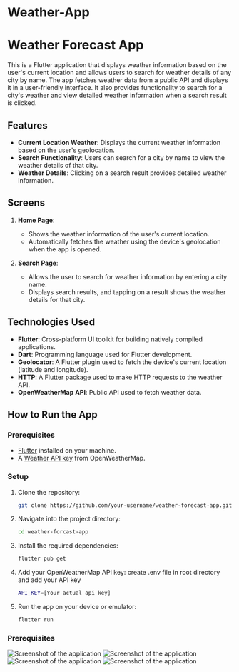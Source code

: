 # Weather-App
# Weather Forecast App

This is a Flutter application that displays weather information based on the user's current location and allows users to search for weather details of any city by name. The app fetches weather data from a public API and displays it in a user-friendly interface. It also provides functionality to search for a city's weather and view detailed weather information when a search result is clicked.

## Features

- **Current Location Weather**: Displays the current weather information based on the user's geolocation.
- **Search Functionality**: Users can search for a city by name to view the weather details of that city.
- **Weather Details**: Clicking on a search result provides detailed weather information.

## Screens

1. **Home Page**:
   - Shows the weather information of the user's current location.
   - Automatically fetches the weather using the device's geolocation when the app is opened.

2. **Search Page**:
   - Allows the user to search for weather information by entering a city name.
   - Displays search results, and tapping on a result shows the weather details for that city.

## Technologies Used

- **Flutter**: Cross-platform UI toolkit for building natively compiled applications.
- **Dart**: Programming language used for Flutter development.
- **Geolocator**: A Flutter plugin used to fetch the device's current location (latitude and longitude).
- **HTTP**: A Flutter package used to make HTTP requests to the weather API.
- **OpenWeatherMap API**: Public API used to fetch weather data.


## How to Run the App

### Prerequisites

- [Flutter](https://flutter.dev/docs/get-started/install) installed on your machine.
- A [Weather API key](https://openweathermap.org/) from OpenWeatherMap.

### Setup

1. Clone the repository:

   ```bash
   git clone https://github.com/your-username/weather-forecast-app.git
2. Navigate into the project directory:
   
   ```bash
   cd weather-forcast-app
   ```
3. Install the required dependencies:
   
   ```bash
   flutter pub get
   ```
4. Add your OpenWeatherMap API key:
  create .env file in root directory and add your API key

   ```bash
   API_KEY=[Your actual api key]
6. Run the app on your device or emulator:

   ```bash
   flutter run
### Prerequisites
   ![Screenshot of the application](assets/screenshots/3.jpg)
   ![Screenshot of the application](assets/screenshots/4.jpg)
   ![Screenshot of the application](assets/screenshots/2.jpg)
   ![Screenshot of the application](assets/screenshots/1.jpg)
  
  
  

